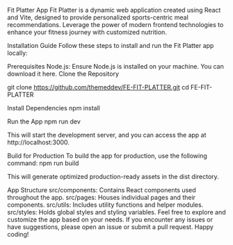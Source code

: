 Fit Platter App
Fit Platter is a dynamic web application created using React and Vite, designed to provide personalized sports-centric meal recommendations. Leverage the power of modern frontend technologies to enhance your fitness journey with customized nutrition.

Installation Guide
Follow these steps to install and run the Fit Platter app locally:

Prerequisites
Node.js: Ensure Node.js is installed on your machine. You can download it here.
Clone the Repository

git clone https://github.com/themeddev/FE-FIT-PLATTER.git
cd FE-FIT-PLATTER

Install Dependencies
npm install

Run the App
npm run dev

This will start the development server, and you can access the app at http://localhost:3000.

Build for Production
To build the app for production, use the following command:
npm run build

This will generate optimized production-ready assets in the dist directory.

App Structure
src/components: Contains React components used throughout the app.
src/pages: Houses individual pages and their components.
src/utils: Includes utility functions and helper modules.
src/styles: Holds global styles and styling variables.
Feel free to explore and customize the app based on your needs. If you encounter any issues or have suggestions, please open an issue or submit a pull request. Happy coding!
